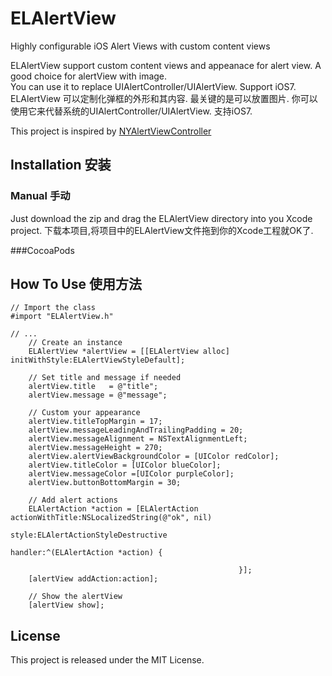 # ELAlertView
Highly configurable iOS Alert Views with custom content views

ELAlertView support custom content views and appeanace for alert view.
A good choice for alertView with image.  
You can use it to replace UIAlertController/UIAlertView.
Support iOS7.
ELAlertView 可以定制化弹框的外形和其内容. 
最关键的是可以放置图片. 
你可以使用它来代替系统的UIAlertController/UIAlertView. 
支持iOS7.

This project is inspired by [NYAlertViewController](https://github.com/nealyoung/NYAlertViewController)

## Installation 安装
### Manual 手动
Just download the zip and drag the ELAlertView directory into you Xcode project.
下载本项目,将项目中的ELAlertView文件拖到你的Xcode工程就OK了.

###CocoaPods

## How To Use 使用方法
```objc
// Import the class
#import "ELAlertView.h"

// ...
    // Create an instance
    ELAlertView *alertView = [[ELAlertView alloc] initWithStyle:ELAlertViewStyleDefault];
    
    // Set title and message if needed
    alertView.title   = @"title";
    alertView.message = @"message";
    
    // Custom your appearance
    alertView.titleTopMargin = 17;
    alertView.messageLeadingAndTrailingPadding = 20;
    alertView.messageAlignment = NSTextAlignmentLeft;
    alertView.messageHeight = 270;
    alertView.alertViewBackgroundColor = [UIColor redColor];
    alertView.titleColor = [UIColor blueColor];
    alertView.messageColor =[UIColor purpleColor];
    alertView.buttonBottomMargin = 30;
    
    // Add alert actions
    ELAlertAction *action = [ELAlertAction actionWithTitle:NSLocalizedString(@"ok", nil)
                                                     style:ELAlertActionStyleDestructive
                                                   handler:^(ELAlertAction *action) {
                                                       
                                                   }];
    [alertView addAction:action];
    
    // Show the alertView
    [alertView show];
```
    
## License
This project is released under the MIT License.
